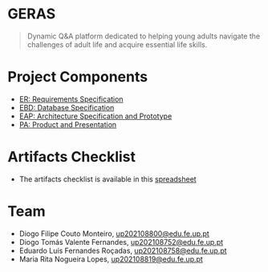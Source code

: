 # GERAS

> Dynamic Q&A platform dedicated to helping young adults navigate the challenges of adult life and acquire essential life skills.

# Project Components

- [ER: Requirements Specification](https://git.fe.up.pt/lbaw/lbaw2324/lbaw2326/-/wikis/er)
- [EBD: Database Specification]()
- [EAP: Architecture Specification and Prototype]()
- [PA: Product and Presentation]()

# Artifacts Checklist

- The artifacts checklist is available in this [spreadsheet](https://docs.google.com/spreadsheets/d/1DDYNogQ2cU-B2Kc8bL9-pqgWFwIam_iBApfofvgox94/edit?pli=1#gid=1916533523)

# Team

- Diogo Filipe Couto Monteiro, up202108800@edu.fe.up.pt
- Diogo Tomás Valente Fernandes, up202108752@edu.fe.up.pt
- Eduardo Luís Fernandes Roçadas, up202108758@edu.fe.up.pt
- Maria Rita Nogueira Lopes, up202108819@edu.fe.up.pt
